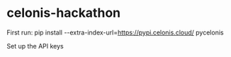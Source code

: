 # celonis-hackathon
First run: 
pip install --extra-index-url=https://pypi.celonis.cloud/ pycelonis

Set up the API keys
